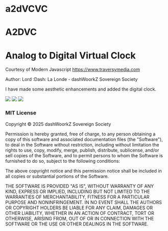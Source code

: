 # a2dVCVC
# A2DVC
# Analog to Digital Virtual Clock
Courtesy of Modern Javascript https://www.traversymedia.com

Author: Lord :Dash: La Londe - dashWoorkZ Sovereign Society

I have made some aesthetic enhancements and added the digital clock.

<img src="imgs/start_clock.png">
<img src="imgs/analog_clock.png">
<img src="imgs/digital_clock.png">


### MIT License

Copyright &copy; 2025 dashWoorkZ Sovereign Society

Permission is hereby granted, free of charge, to any person obtaining a copy
of this software and associated documentation files (the "Software"), to deal
in the Software without restriction, including without limitation the rights
to use, copy, modify, merge, publish, distribute, sublicense, and/or sell
copies of the Software, and to permit persons to whom the Software is
furnished to do so, subject to the following conditions:

The above copyright notice and this permission notice shall be included in all
copies or substantial portions of the Software.

THE SOFTWARE IS PROVIDED "AS IS", WITHOUT WARRANTY OF ANY KIND, EXPRESS OR
IMPLIED, INCLUDING BUT NOT LIMITED TO THE WARRANTIES OF MERCHANTABILITY,
FITNESS FOR A PARTICULAR PURPOSE AND NONINFRINGEMENT. IN NO EVENT SHALL THE
AUTHORS OR COPYRIGHT HOLDERS BE LIABLE FOR ANY CLAIM, DAMAGES OR OTHER
LIABILITY, WHETHER IN AN ACTION OF CONTRACT, TORT OR OTHERWISE, ARISING FROM,
OUT OF OR IN CONNECTION WITH THE SOFTWARE OR THE USE OR OTHER DEALINGS IN THE
SOFTWARE.

